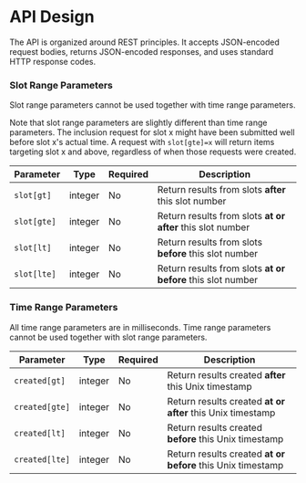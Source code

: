 # API Design
The API is organized around REST principles. It accepts JSON-encoded request bodies, returns JSON-encoded responses, and uses standard HTTP response codes.

### Slot Range Parameters

Slot range parameters cannot be used together with time range parameters.

Note that slot range parameters are slightly different than time range parameters. The inclusion request for slot x might have been submitted well before slot x's actual time. A request with `slot[gte]=x` will return items targeting slot x and above, regardless of when those requests were created.

| Parameter   | Type    | Required | Description                                                 |
| ----------- | ------- | -------- | ----------------------------------------------------------- |
| `slot[gt]`  | integer | No       | Return results from slots **after** this slot number        |
| `slot[gte]` | integer | No       | Return results from slots **at or after** this slot number  |
| `slot[lt]`  | integer | No       | Return results from slots **before** this slot number       |
| `slot[lte]` | integer | No       | Return results from slots **at or before** this slot number |

### Time Range Parameters

All time range parameters are in milliseconds. Time range parameters cannot be used together with slot range parameters.

| Parameter      | Type    | Required | Description                                                 |
| -------------- | ------- | -------- | ----------------------------------------------------------- |
| `created[gt]`  | integer | No       | Return results created **after** this Unix timestamp        |
| `created[gte]` | integer | No       | Return results created **at or after** this Unix timestamp  |
| `created[lt]`  | integer | No       | Return results created **before** this Unix timestamp       |
| `created[lte]` | integer | No       | Return results created **at or before** this Unix timestamp |